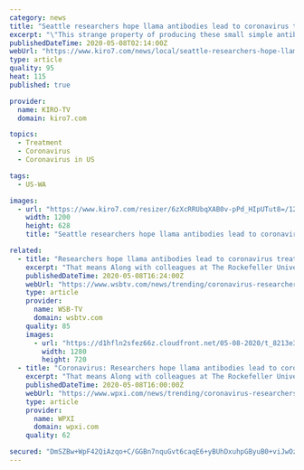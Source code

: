 ```yaml
---
category: news
title: "Seattle researchers hope llama antibodies lead to coronavirus treatment"
excerpt: "\"This strange property of producing these small simple antibodies,\" said John Aitchison of Seattle Children's Research Institute. That means llamas hold great promise in the fight against the coronavirus."
publishedDateTime: 2020-05-08T02:14:00Z
webUrl: "https://www.kiro7.com/news/local/seattle-researchers-hope-llama-antibodies-lead-coronavirus-treatment/DZT7GXRGGFB4HMCXTC2B7DJK5I/"
type: article
quality: 95
heat: 115
published: true

provider:
  name: KIRO-TV
  domain: kiro7.com

topics:
  - Treatment
  - Coronavirus
  - Coronavirus in US

tags:
  - US-WA

images:
  - url: "https://www.kiro7.com/resizer/6zXcRRUbqXAB0v-pPd_HIpUTut8=/1200x628/d1hfln2sfez66z.cloudfront.net/05-08-2020/t_f4d9a8c40a8243a1bd0f4fc696ecc78b_name_Llamas_transfer.jpg"
    width: 1200
    height: 628
    title: "Seattle researchers hope llama antibodies lead to coronavirus treatment"

related:
  - title: "Researchers hope llama antibodies lead to coronavirus treatment"
    excerpt: "That means Along with colleagues at The Rockefeller University, Aitchison's hopes are on a llama named Marley. “Marley’s living a pretty good life generally. He’s free-range on a farm in the Berkshire Mountains,"
    publishedDateTime: 2020-05-08T16:24:00Z
    webUrl: "https://www.wsbtv.com/news/trending/coronavirus-researchers-hope-llama-antibodies-lead-coronavirus-treatment/PMVMIPO76NBZNFT4G4M7DFLTLA/"
    type: article
    provider:
      name: WSB-TV
      domain: wsbtv.com
    quality: 85
    images:
      - url: "https://d1hfln2sfez66z.cloudfront.net/05-08-2020/t_8213e310142b44f7b09c77245b3697e2_name_E1D4D138871445D0BEFDCFA3543CCC23.jpg"
        width: 1280
        height: 720
  - title: "Coronavirus: Researchers hope llama antibodies lead to coronavirus treatment"
    excerpt: "That means Along with colleagues at The Rockefeller University, Aitchison's hopes are on a llama named Marley. “Marley’s living a pretty good life generally. He’s free-range on a farm in the Berkshire Mountains,"
    publishedDateTime: 2020-05-08T16:00:00Z
    webUrl: "https://www.wpxi.com/news/trending/coronavirus-researchers-hope-llama-antibodies-lead-coronavirus-treatment/PMVMIPO76NBZNFT4G4M7DFLTLA/"
    type: article
    provider:
      name: WPXI
      domain: wpxi.com
    quality: 62

secured: "DmSZBw+WpF42QiAzqo+C/GGBn7nquGvt6caqE6+yBUhDxuhpGByuB0+viJwOzlsigM907G6O+WCKukPDnnoIlPiHRs+39wW6YiprCHv5UjWeRLXOjD1vtOIMLpFuVcndasFJShSoB459e2diZHOPnKArtaOeepAoAOgWD3mJb4hf5DQrcdpeumNDqKrAIXB4ZbQT33w75DBQ6N32AH/NCBkuTp0FN4nmK+/dvNb6RTAs34HwJYNplzxHZNLzDMBldTCsBy8+l9pVPXW1xceeu1NRh3nYviNNyvyealTZ5ztfDiThbzAikXkEJFGd+S5VyIBZvh68kzWe++T8A8CcFTsJUVLVWk6Y9JCtwriTUb3Y90uo27JWY7TTDWf0/+LfdbMsrxeZQ4SXz/ljldH+CKe1AaS812bRErzM6tJsZ7H7ta9PzctGRcJOLofQNS2CXv/6VOEvoDGG03hAMZkMElMu/06UHHMGARLUoO785x4=;MV5UhvzQy8RNnzra+8EctQ=="
---
```


